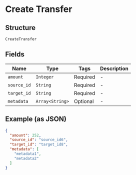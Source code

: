 
# Create Transfer

## Structure

`CreateTransfer`

## Fields

| Name | Type | Tags | Description |
|  --- | --- | --- | --- |
| `amount` | `Integer` | Required | - |
| `source_id` | `String` | Required | - |
| `target_id` | `String` | Required | - |
| `metadata` | `Array<String>` | Optional | - |

## Example (as JSON)

```json
{
  "amount": 252,
  "source_id": "source_id6",
  "target_id": "target_id8",
  "metadata": [
    "metadata1",
    "metadata2"
  ]
}
```


